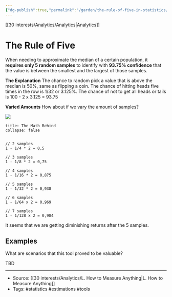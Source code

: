 ```yaml
---
{"dg-publish":true,"permalink":"/garden/the-rule-of-five-in-statistics/"}
---
```


[[30 interests/Analytics/Analytics|Analytics]]

# The Rule of Five
When needing to approximate the median of a certain population, it **requires only 5 random samples** to identify with **93.75% confidence** that the value is between the smallest and the largest of those samples.

**The Explanation**
The chance to random pick a value that is above the median is 50%, same as flipping a coin. The chance of hitting heads five times in the row is 1/32 or 3.125%. The chance of not to get all heads or tails is 100 - 2 x 3.125 = 93.75

**Varied Amounts** 
How about if we vary the amount of samples?

![](https://i.imgur.com/kGy14DL.png)

```ad-note
title: The Math Behind
collapse: false


// 2 samples
1 - 1/4 * 2 = 0,5 

// 3 samples
1 - 1/8 * 2 = 0,75

// 4 samples
1 - 1/16 * 2 = 0,875

// 5 samples
1 - 1/32 * 2 = 0,938

// 6 samples
1 - 1/64 x 2 = 0,969

// 7 samples
1 - 1/128 x 2 = 0,984
```

It seems that we are getting diminishing returns after the 5 samples.
## Examples

What are scenarios that this tool proved to be valuable?

TBD

---
- Source: [[30 interests/Analytics/L. How to Measure Anything|L. How to Measure Anything]]
- Tags: #statistics #estimations #tools